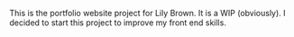 This is the portfolio website project for Lily Brown. It is a WIP (obviously). I decided to start this project to improve my front end skills.
